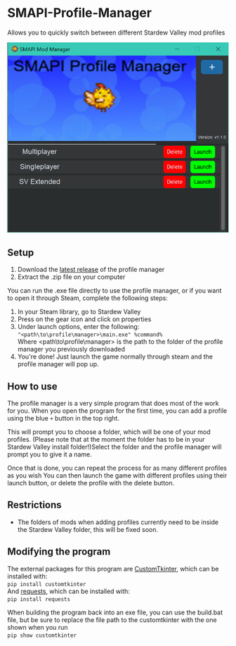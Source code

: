 # SMAPI-Profile-Manager
 Allows you to quickly switch between different Stardew Valley mod profiles

![Preview](assets/preview.png)

## Setup
1. Download the [latest release](https://github.com/supercam19/SMAPI-Profile-Manager/releases/latest) of the profile manager
2. Extract the .zip file on your computer

You can run the .exe file directly to use the profile manager, or if you want to open it through Steam, complete the following steps:
1. In your Steam library, go to Stardew Valley
2. Press on the gear icon and click on properties
3. Under launch options, enter the following:<br>
`"<path\to\profile\manager>\main.exe" %command%`</br>
Where <path\to\profile\manager> is the path to the folder of the profile manager you previously downloaded
4. You're done! Just launch the game normally through steam and the profile manager will pop up.

## How to use
The profile manager is a very simple program that does most of the work for you. When you open the program for the first time, you can add a profile using the blue `+` button in the top right.

This will prompt you to choose a folder, which will be one of your mod profiles. (Please note that at the moment the folder has to be in your Stardew Valley install folder!)Select the folder and the profile manager will prompt you to give it a name.

Once that is done, you can repeat the process for as many different profiles as you wish You can then launch the game with different profiles using their launch button, or delete the profile with the delete button.

## Restrictions
- The folders of mods when adding profiles currently need to be inside the Stardew Valley folder, this will be fixed soon.

## Modifying the program
The external packages for this program are [CustomTkinter](https://github.com/TomSchimansky/CustomTkinter), which can be installed with:<br>
`pip install customtkinter`</br>
And [requests](https://pypi.org/project/requests/), which can be installed with:<br>
`pip install requests`</br>

When building the program back into an exe file, you can use the build.bat file, but be sure to replace the file path to the customtkinter with the one shown when you run<br>
`pip show customtkinter`